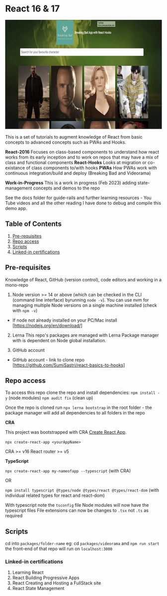 # React 16 & 17

<img src="packages/breaking-bad/src/assets/breaking-bad-app-screenshot.png" alt="Breaking-Bad PWA with Hooks" height="350"/>

This is a set of tutorials to augment knowledge of React from basic concepts to advanced concepts such as PWAs and Hooks.

**React-2016** Focuses on class-based components to understand how react works from its early inception and to work on repos that may have a mix of class and functional components
**React-Hooks** Looks at migration or co-existance of class components to/with hooks
**PWAs** How PWAs work with continuous integration/build and deploy (Breaking Bad and Videorama)

**Work-in-Progress** This is a work in progress (Feb 2023) adding state-management concepts and demos to the repo

See the docs folder for guide-rails and further learning resources - You Tube videos and all the other reading I have done to debug and compile this demo app.

## Table of Contents

1. [Pre-requisites](#Pre-requisites)
2. [Repo access](#Repo-access)
3. [Scripts](#Scripts)
4. [Linked-in certifications](#Linked-in-certifications)

## Pre-requisites

Knowledge of React, GitHub (version control), code editors and working in a mono-repo

1. Node
   version >= 14 or above (which can be checked in the CLI (command line interface) byrunning `node -v`). You can use nvm for managing multiple Node versions on a single machine installed (check with `npm -v`)

- If node not already installed on your PC/Mac install [https://nodejs.org/en/download/]

2. Lerna
   This repo's packages are managed with Lerna Package manager with is dependent on Node global installation.

3. GitHub account

- GitHub account - link to clone repo [https://github.com/SumiSastri/react-basics-to-hooks]

## Repo access

To access this repo clone the repo and install dependencies:
`npm install - y` (node modules)
`npm audit fix` (clean up)

Once the repo is cloned run `npx lerna bootstrap` in the root folder - the package manager will add all dependencies to all folders in the repo

**CRA**

This project was bootstrapped with CRA [Create React App](https://github.com/facebook/create-react-app).

`npx create-react-app <yourAppName>`

CRA >= v16
React router >= v5

**TypeScript**

`npx create-react-app my-nameofapp --typescript` (with CRA)

OR

`npm install typescript @types/node @types/react @types/react-dom` (with individual related types for react and react-dom)

With typescript note the `tsconfig` file
Node modules will now have the typescript files
File extensions can now be changes to `.tsx` not `.ts` as required

## Scripts

cd into `packages/folder-name` eg: cd `packages/videorama` and `npm run start` the front-end of that repo will run on `localhost:3000`

### Linked-in certifications

1. Learning React
2. React Building Progressive Apps
3. React Creating and Hosting a FullStack site
4. React State Management
